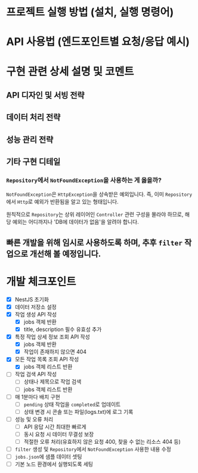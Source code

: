 # 프로젝트 실행 방법 (설치, 실행 명령어)

# API 사용법 (엔드포인트별 요청/응답 예시)

# 구현 관련 상세 설명 및 코멘트

## API 디자인 및 서빙 전략

## 데이터 처리 전략

## 성능 관리 전략

## 기타 구현 디테일

### `Repository`에서 `NotFoundException`을 사용하는 게 옳을까?

`NotFoundException`은 `HttpException`을 상속받은 예외입니다. 즉, 이미 `Repository`에서 `Http`로 예외가 반환됨을 알고 있는 형태입니다.

원칙적으로 `Repository`는 상위 레이어인 `Controller` 관련 구성을 몰라야 하므로, 해당 예외는 어디까지나 'DB에 데이터가 없음'을 알려야 합니다.

빠른 개발을 위해 임시로 사용하도록 하며, 추후 `filter` 작업으로 개선해 볼 예정입니다.
---

# 개발 체크포인트

- [x] NestJS 초기화
- [x] 데이터 저장소 설정
- [x] 작업 생성 API 작성
    - [x] jobs 객체 반환
    - [x] title, description 필수 유효성 추가
- [x] 특정 작업 상세 정보 조회 API 작성
    - [x] jobs 객체 반환
    - [x] 작업이 존재하지 않으면 404
- [x] 모든 작업 목록 조회 API 작성
    - [x] jobs 객체 리스트 반환
- [ ] 작업 검색 API 작성
    - [ ] 상태나 제목으로 작업 검색
    - [ ] jobs 객체 리스트 반환
- [ ] 매 1분마다 배치 구현
    - [ ] `pending` 상태 작업을 `completed`로 업데이트
    - [ ] 상태 변경 시 콘솔 또는 파일(logs.txt)에 로그 기록
- [ ] 성능 및 오류 처리
    - [ ] API 응답 시간 최대한 빠르게
    - [ ] 동시 요청 시 데이터 무결성 보장
    - [ ] 적절한 오류 처리(유효하지 않은 요청 400, 찾을 수 없는 리소스 404 등)
- [ ] `filter` 생성 및 `Repository`에서 `NotFoundException` 사용한 내용 수정
- [ ] `jobs.json`에 샘플 데이터 셋팅
- [ ] 기본 노드 환경에서 실행되도록 세팅
